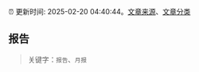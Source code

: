 :alarm_clock: 更新时间: 2025-02-20 04:40:44。[文章来源](/README.md)、[文章分类](/TAGS.md)

## 报告


> 关键字：`报告`、`月报`



